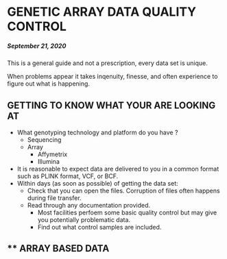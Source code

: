 #  GENETIC ARRAY DATA QUALITY CONTROL  
 
##### September 21, 2020 

This is a general guide and not a prescription, every data set is unique. 

When problems appear it takes inqenuity, finesse, and often experience to figure out what is happening.


##  GETTING TO KNOW WHAT YOUR ARE LOOKING AT 
- What genotyping technology and platform do you have ?
  -  Sequencing
  -  Array
     -  Affymetrix
     -  Illumina
 - It is reasonable to expect data are delivered to you in a common format such as PLINK format, VCF, or BCF.
 - Within days (as soon as possible) of getting the data set:
    - Check that you can open the files. Corruption of files often happens during file transfer.
    - Read through any documentation provided.
      - Most facilities perfoem some basic quality control but may give you potentially problematic data.
      - Find out what control samples are included.
      
## ** ARRAY BASED DATA

